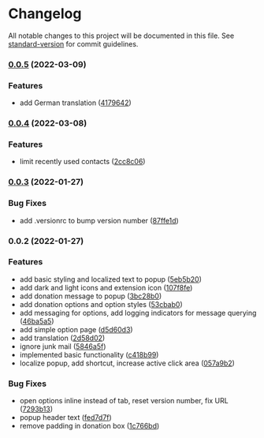 # Changelog

All notable changes to this project will be documented in this file. See [standard-version](https://github.com/conventional-changelog/standard-version) for commit guidelines.

### [0.0.5](https://github.com/arndissler/recently/compare/v0.0.4...v0.0.5) (2022-03-09)


### Features

* add German translation ([4179642](https://github.com/arndissler/recently/commit/417964282d6049332b0f015f5a18e8eeb5bad0f8))

### [0.0.4](https://github.com/arndissler/recently/compare/v0.0.3...v0.0.4) (2022-03-08)


### Features

* limit recently used contacts ([2cc8c06](https://github.com/arndissler/recently/commit/2cc8c06fee3bbfcb7950286aa6a6fdeaa35a812e))

### [0.0.3](https://github.com/arndissler/recently/compare/v0.0.2...v0.0.3) (2022-01-27)


### Bug Fixes

* add .versionrc to bump version number ([87ffe1d](https://github.com/arndissler/recently/commit/87ffe1d8435b568b3fba7a57b5b3ec6880193c3a))

### 0.0.2 (2022-01-27)


### Features

* add basic styling and localized text to popup ([5eb5b20](https://github.com/arndissler/recently/commit/5eb5b20b6ebe7920e79e84f6cff5fc4b615e7bde))
* add dark and light icons and extension icon ([107f8fe](https://github.com/arndissler/recently/commit/107f8fed444aedc57f112082a37ad1da03866861))
* add donation message to popup ([3bc28b0](https://github.com/arndissler/recently/commit/3bc28b0f1260ee11956d4f221511d76f8d25bfa9))
* add donation options and option styles ([53cbab0](https://github.com/arndissler/recently/commit/53cbab08b9c89ab87f17cf9c8f236c54a8b3c47f))
* add messaging for options, add logging indicators for message querying ([46ba5a5](https://github.com/arndissler/recently/commit/46ba5a59d5feb4098050dceed66ddd8d41048cb3))
* add simple option page ([d5d60d3](https://github.com/arndissler/recently/commit/d5d60d3601a8604f51313252c3ac5ce1956f8a22))
* add translation ([2d58d02](https://github.com/arndissler/recently/commit/2d58d027c1b75c7bed1e82ceab1b09b88d146bb3))
* ignore junk mail ([5846a5f](https://github.com/arndissler/recently/commit/5846a5fca5971484e52cbe88e923935d44222d06))
* implemented basic functionality ([c418b99](https://github.com/arndissler/recently/commit/c418b996c7f8557a555c63453a37ab12f627922c))
* localize popup, add shortcut, increase active click area ([057a9b2](https://github.com/arndissler/recently/commit/057a9b2044d6967e288af05e7e463b642cb0b943))


### Bug Fixes

* open options inline instead of tab, reset version number, fix URL ([7293b13](https://github.com/arndissler/recently/commit/7293b1380f4625fa7de60357b31b0ecb5ce58bc2))
* popup header text ([fed7d7f](https://github.com/arndissler/recently/commit/fed7d7f2a3402c9f199259a896556ff470666838))
* remove padding in donation box ([1c766bd](https://github.com/arndissler/recently/commit/1c766bd3312c6b4b883899f81be17e60e27f9119))
